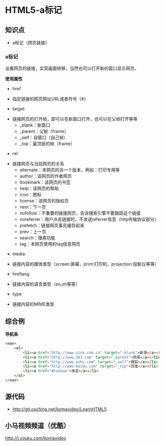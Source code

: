 HTML5-a标记
============

## 知识点

* a标记（网页链接）

### a标记

设置网页的链接，实现画面转移，当然也可以打开新的窗口显示网页。

**使用属性**

* href
 + 指定链接的网页网址URL或者符号（#）
* target
 + 链接网页的打开帧，即可以在新窗口打开，也可以在父帧打开等等
   * _blank：新窗口
   * _parent：父帧（frame）
   * _self：自窗口（自己帧）
   * _top：最顶层的帧（frame）
* rel
 + 链接网页与当前网页的关系
   * alternate：本网页的另一个版本，例如：打印专用等
   * author：该网页的作者网页
   * bookmark：该网页的书签
   * help：该网页的帮助
   * icon：图标
   * license：该网页的版权页
   * next：下一页
   * nofollow：不重要的链接网页，告诉搜索引擎不要跟踪这个链接
   * noreferrer：用户点击链接时，不发送referrer信息（http传输协议部分）
   * prefetch：链接网页事先缓存起来
   * prev：上一页
   * search：搜索功能
   * tag：本网页使用的tag信息网页
* media
 + 链接内容的媒体类型（screen:屏幕，print:打印机，projection:投影仪等等）
* hreflang
 + 链接内容的语言类型（en,zh等等）
* type
 + 链接内容的MIME类型

## 综合例

**导航条**

~~~html
<nav>
    <ul>
        <li><a href="http://www.sina.com.cn" target="_blank">新浪</a></li>
        <li><a href="http://www.163.com" target="_parent">网易</a></li>
        <li><a href="http://www.sohu.com" target="_self">搜狐</a></li>
        <li><a href="http://www.baidu.com" target="_top">百度</a></li>
        <li><a href="#taobao">淘宝</a></li>
    </ul>
</nav>
~~~

## 源代码

* http://git.oschina.net/komavideo/LearnHTML5

## 小马视频频道（优酷）

http://i.youku.com/komavideo